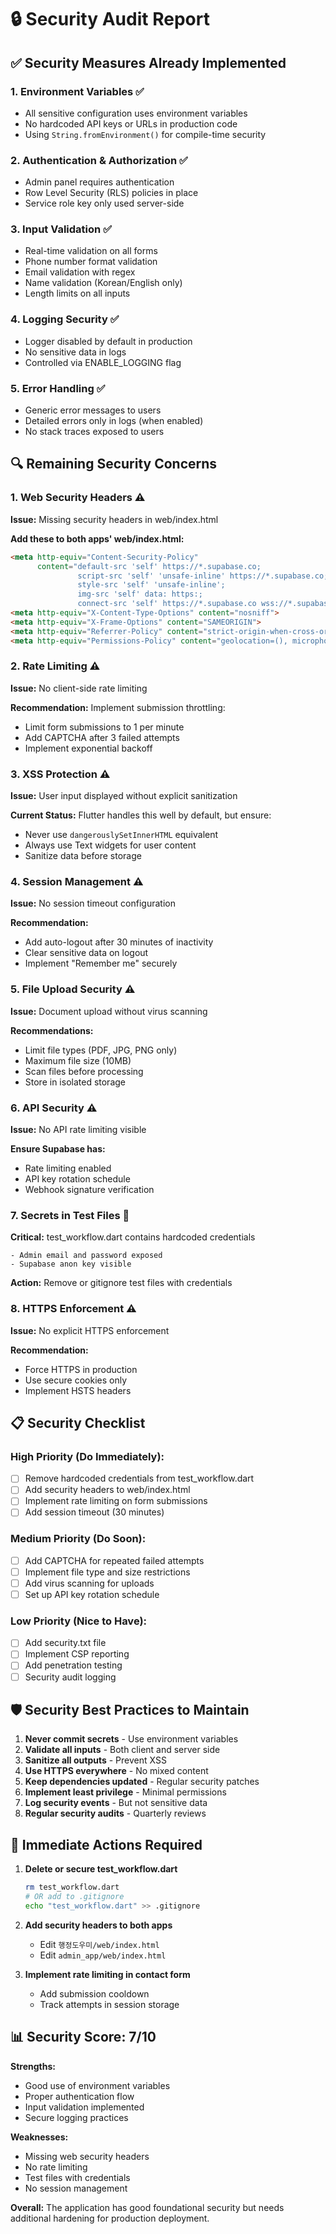 # 🔒 Security Audit Report

## ✅ Security Measures Already Implemented

### 1. Environment Variables ✅
- All sensitive configuration uses environment variables
- No hardcoded API keys or URLs in production code
- Using `String.fromEnvironment()` for compile-time security

### 2. Authentication & Authorization ✅
- Admin panel requires authentication
- Row Level Security (RLS) policies in place
- Service role key only used server-side

### 3. Input Validation ✅
- Real-time validation on all forms
- Phone number format validation
- Email validation with regex
- Name validation (Korean/English only)
- Length limits on all inputs

### 4. Logging Security ✅
- Logger disabled by default in production
- No sensitive data in logs
- Controlled via ENABLE_LOGGING flag

### 5. Error Handling ✅
- Generic error messages to users
- Detailed errors only in logs (when enabled)
- No stack traces exposed to users

## 🔍 Remaining Security Concerns

### 1. Web Security Headers ⚠️
**Issue:** Missing security headers in web/index.html

**Add these to both apps' web/index.html:**
```html
<meta http-equiv="Content-Security-Policy" 
      content="default-src 'self' https://*.supabase.co; 
               script-src 'self' 'unsafe-inline' https://*.supabase.co; 
               style-src 'self' 'unsafe-inline';
               img-src 'self' data: https:;
               connect-src 'self' https://*.supabase.co wss://*.supabase.co;">
<meta http-equiv="X-Content-Type-Options" content="nosniff">
<meta http-equiv="X-Frame-Options" content="SAMEORIGIN">
<meta http-equiv="Referrer-Policy" content="strict-origin-when-cross-origin">
<meta http-equiv="Permissions-Policy" content="geolocation=(), microphone=(), camera=()">
```

### 2. Rate Limiting ⚠️
**Issue:** No client-side rate limiting

**Recommendation:** Implement submission throttling:
- Limit form submissions to 1 per minute
- Add CAPTCHA after 3 failed attempts
- Implement exponential backoff

### 3. XSS Protection ⚠️
**Issue:** User input displayed without explicit sanitization

**Current Status:** Flutter handles this well by default, but ensure:
- Never use `dangerouslySetInnerHTML` equivalent
- Always use Text widgets for user content
- Sanitize data before storage

### 4. Session Management ⚠️
**Issue:** No session timeout configuration

**Recommendation:**
- Add auto-logout after 30 minutes of inactivity
- Clear sensitive data on logout
- Implement "Remember me" securely

### 5. File Upload Security ⚠️
**Issue:** Document upload without virus scanning

**Recommendations:**
- Limit file types (PDF, JPG, PNG only)
- Maximum file size (10MB)
- Scan files before processing
- Store in isolated storage

### 6. API Security ⚠️
**Issue:** No API rate limiting visible

**Ensure Supabase has:**
- Rate limiting enabled
- API key rotation schedule
- Webhook signature verification

### 7. Secrets in Test Files 🔴
**Critical:** test_workflow.dart contains hardcoded credentials
```
- Admin email and password exposed
- Supabase anon key visible
```
**Action:** Remove or gitignore test files with credentials

### 8. HTTPS Enforcement ⚠️
**Issue:** No explicit HTTPS enforcement

**Recommendation:**
- Force HTTPS in production
- Use secure cookies only
- Implement HSTS headers

## 📋 Security Checklist

### High Priority (Do Immediately):
- [ ] Remove hardcoded credentials from test_workflow.dart
- [ ] Add security headers to web/index.html
- [ ] Implement rate limiting on form submissions
- [ ] Add session timeout (30 minutes)

### Medium Priority (Do Soon):
- [ ] Add CAPTCHA for repeated failed attempts
- [ ] Implement file type and size restrictions
- [ ] Add virus scanning for uploads
- [ ] Set up API key rotation schedule

### Low Priority (Nice to Have):
- [ ] Add security.txt file
- [ ] Implement CSP reporting
- [ ] Add penetration testing
- [ ] Security audit logging

## 🛡️ Security Best Practices to Maintain

1. **Never commit secrets** - Use environment variables
2. **Validate all inputs** - Both client and server side
3. **Sanitize all outputs** - Prevent XSS
4. **Use HTTPS everywhere** - No mixed content
5. **Keep dependencies updated** - Regular security patches
6. **Implement least privilege** - Minimal permissions
7. **Log security events** - But not sensitive data
8. **Regular security audits** - Quarterly reviews

## 🚨 Immediate Actions Required

1. **Delete or secure test_workflow.dart**
   ```bash
   rm test_workflow.dart
   # OR add to .gitignore
   echo "test_workflow.dart" >> .gitignore
   ```

2. **Add security headers to both apps**
   - Edit `행정도우미/web/index.html`
   - Edit `admin_app/web/index.html`

3. **Implement rate limiting in contact form**
   - Add submission cooldown
   - Track attempts in session storage

## 📊 Security Score: 7/10

**Strengths:**
- Good use of environment variables
- Proper authentication flow
- Input validation implemented
- Secure logging practices

**Weaknesses:**
- Missing web security headers
- No rate limiting
- Test files with credentials
- No session management

**Overall:** The application has good foundational security but needs additional hardening for production deployment.